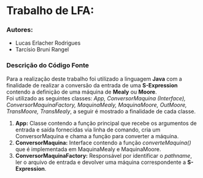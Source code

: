 # Trabalho de LFA:

### Autores:
* Lucas Erlacher Rodrigues  
* Tarcísio Bruni Rangel

### Descrição do Código Fonte
Para a realização deste trabalho foi utilizado a linguagem **Java**
com a finalidade de realizar a conversão da entrada de uma **S-Expression**
contendo a definição de uma máquina de **Mealy** ou **Moore**.  
Foi utilizado as seguintes classes: *App, ConversorMaquina (Interface), ConversorMaquinaFactory, MaquinaMealy, MaquinaMoore, OutMoore, TransMoore, TransMealy*, a seguir é mostrado a finalidade de cada classe.
1. **App:** Classe contendo a função principal que recebe os argumentos de entrada e saída fornecidas via linha de comando, cria um ConversorMaquina e chama a função para converter a máquina.
2. **ConversorMaquina:** Interface contendo a função _converteMaquina()_ que é implementada em MaquinaMealy e MaquinaMoore.
3. **ConversorMaquinaFactory:** Responsável por identificar o _pathname_, ler o arquivo de entrada e devolver uma máquina correspondente a **S-Expression**.
